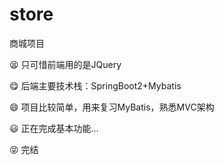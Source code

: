 # store
商城项目

 :tired_face: 只可惜前端用的是JQuery

 :yum: 后端主要技术栈：SpringBoot2+Mybatis

 :smile: 项目比较简单，用来复习MyBatis，熟悉MVC架构

 :smiley: 正在完成基本功能...
 
 :stuck_out_tongue_closed_eyes: 完结
